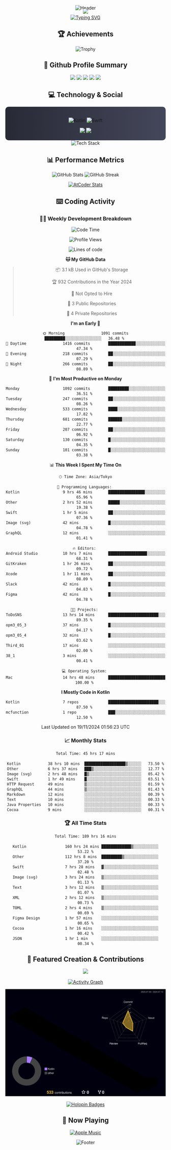 <div align="center">
  
![Header](https://capsule-render.vercel.app/api?type=waving&color=gradient&customColorList=12&height=300&section=header&text=Welcome%20to%20Batapii's%20Universe&fontSize=50&animation=fadeIn&fontAlignY=40&desc=Android%20Developer%20|%20Kotlin%20LOVE%20)

<div style="margin-top: -20px;">
  <img src="https://readme-typing-svg.herokuapp.com/?lines=Crafting+Android+Experiences;Building+Tomorrow's+Apps+Today;Always+Learning,+Always+Growing&font=Fira%20Code&center=true&width=440&height=45&color=f75c7e&vCenter=true&size=22&pause=1000">
</div>

<a href="https://git.io/typing-svg">
  <img src="https://readme-typing-svg.demolab.com?font=Fira+Code&weight=600&size=28&duration=4000&pause=1000&center=true&vCenter=true&width=800&lines=Hey+there!+I'm+Batapii+%F0%9F%91%8B;Android+Developer+from+Japan+%F0%9F%87%AF%F0%9F%87%B5" alt="Typing SVG" />
</a>

## 🏆 Achievements

![Trophy](https://github-profile-trophy.vercel.app/?username=batapii&theme=onestar&no-frame=true&no-bg=true&column=8&rank=SSS,SS,S,AAA,AA,A,B,C&margin-w=10&margin-h=10)

## 🎯 Github Profile Summary

<div align="center">
  <img src="http://github-profile-summary-cards.vercel.app/api/cards/profile-details?username=batapii&theme=radical" />
  <img src="http://github-profile-summary-cards.vercel.app/api/cards/repos-per-language?username=batapii&theme=radical" />
  <img src="http://github-profile-summary-cards.vercel.app/api/cards/most-commit-language?username=batapii&theme=radical" />
  <img src="http://github-profile-summary-cards.vercel.app/api/cards/stats?username=batapii&theme=radical" />
  <img src="http://github-profile-summary-cards.vercel.app/api/cards/productive-time?username=batapii&theme=radical" />
</div>

## 💻 Technology & Social

<div align="center" style="background: linear-gradient(to right, #282A36, #44475A); padding: 20px; border-radius: 10px;">

![Kotlin](https://img.shields.io/badge/Kotlin-98.3%25-0095D5?style=for-the-badge&logo=kotlin&logoColor=white&labelColor=282A36)
![Swift](https://img.shields.io/badge/Swift-1.7%25-FA7343?style=for-the-badge&logo=swift&logoColor=white&labelColor=282A36)

<div style="margin-top: 15px">
<a href="https://github.com/batapii"><img src="https://img.shields.io/github/followers/batapii?style=for-the-badge&logo=github&label=Follow&color=ff6e96&labelColor=282A36"/></a>
<a href="https://twitter.com/batapii3939"><img src="https://img.shields.io/twitter/follow/batapii?style=for-the-badge&logo=twitter&color=1DA1F2&labelColor=282A36&label=Follow"/></a>
</div>

</div>

<div align="center">
<img src="https://github-readme-tech-stack.vercel.app/api/cards?title=Tech+Stack&align=center&titleAlign=center&fontSize=20&lineHeight=10&lineCount=4&theme=github_dark&width=800&bg=%230D1117&badge=%23161B22&border=%2321262D&titleColor=%2358A6FF&line1=kotlin%2Ckotlin%2C0095D5%3Bandroid%2Candroid%2C00ff00%3Bjetpackcompose%2Cjetpack%2C4285F4%3B&line2=swift%2Cswift%2CFA7343%3Bfirebase%2Cfirebase%2CFFCA28%3Bgithub%2Cgithub%2C181717%3B&line3=typescript%2Ctypescript%2C3178C6%3Bgraphql%2Cgraphql%2CE10098%3Bsupabase%2Csupabase%2C3FCF8E%3B&line4=gradle%2Cgradle%2C02303A%3Bgitkraken%2Cgitkraken%2C179287%3Bpostman%2Cpostman%2CFF6C37%3B" alt="Tech Stack" />
</div>

## 📊 Performance Metrics

<div align="center">

![GitHub Stats](https://github-readme-stats.vercel.app/api?username=batapii&show_icons=true&theme=radical&hide_border=true&bg_color=0D1117)
![GitHub Streak](https://github-readme-streak-stats.herokuapp.com/?user=batapii&theme=radical&hide_border=true&background=0D1117)

[![AtCoder Stats](https://atcoder-readme-stats.vercel.app/stats/batapii3939?theme=dark&show_history=5&width=495)](https://github.com/iwbc-mzk/atcoder-readme-stats)

</div>

## ⌨️ Coding Activity

### 👨‍💻 Weekly Development Breakdown
<!--START_SECTION:waka-->
![Code Time](http://img.shields.io/badge/Code%20Time-305%20hrs%2033%20mins-blue)

![Profile Views](http://img.shields.io/badge/Profile%20Views-1-blue)

![Lines of code](https://img.shields.io/badge/From%20Hello%20World%20I%27ve%20Written-230.4%20thousand%20lines%20of%20code-blue)

**🐱 My GitHub Data** 

> 📦 3.1 kB Used in GitHub's Storage 
 > 
> 🏆 932 Contributions in the Year 2024
 > 
> 🚫 Not Opted to Hire
 > 
> 📜 3 Public Repositories 
 > 
> 🔑 4 Private Repositories 
 > 
**I'm an Early 🐤** 

```text
🌞 Morning                1091 commits        █████████░░░░░░░░░░░░░░░░   36.48 % 
🌆 Daytime                1416 commits        ████████████░░░░░░░░░░░░░   47.34 % 
🌃 Evening                218 commits         ██░░░░░░░░░░░░░░░░░░░░░░░   07.29 % 
🌙 Night                  266 commits         ██░░░░░░░░░░░░░░░░░░░░░░░   08.89 % 
```
📅 **I'm Most Productive on Monday** 

```text
Monday                   1092 commits        █████████░░░░░░░░░░░░░░░░   36.51 % 
Tuesday                  247 commits         ██░░░░░░░░░░░░░░░░░░░░░░░   08.26 % 
Wednesday                533 commits         ████░░░░░░░░░░░░░░░░░░░░░   17.82 % 
Thursday                 681 commits         ██████░░░░░░░░░░░░░░░░░░░   22.77 % 
Friday                   207 commits         ██░░░░░░░░░░░░░░░░░░░░░░░   06.92 % 
Saturday                 130 commits         █░░░░░░░░░░░░░░░░░░░░░░░░   04.35 % 
Sunday                   101 commits         █░░░░░░░░░░░░░░░░░░░░░░░░   03.38 % 
```


📊 **This Week I Spent My Time On** 

```text
🕑︎ Time Zone: Asia/Tokyo

💬 Programming Languages: 
Kotlin                   9 hrs 46 mins       ████████████████░░░░░░░░░   65.96 % 
Other                    2 hrs 52 mins       █████░░░░░░░░░░░░░░░░░░░░   19.38 % 
Swift                    1 hr 5 mins         ██░░░░░░░░░░░░░░░░░░░░░░░   07.36 % 
Image (svg)              42 mins             █░░░░░░░░░░░░░░░░░░░░░░░░   04.78 % 
GraphQL                  12 mins             ░░░░░░░░░░░░░░░░░░░░░░░░░   01.41 % 

🔥 Editors: 
Android Studio           10 hrs 7 mins       █████████████████░░░░░░░░   68.31 % 
GitKraken                1 hr 26 mins        ██░░░░░░░░░░░░░░░░░░░░░░░   09.72 % 
Xcode                    1 hr 11 mins        ██░░░░░░░░░░░░░░░░░░░░░░░   08.09 % 
Slack                    42 mins             █░░░░░░░░░░░░░░░░░░░░░░░░   04.83 % 
Figma                    42 mins             █░░░░░░░░░░░░░░░░░░░░░░░░   04.78 % 

🐱‍💻 Projects: 
ToDoSNS                  13 hrs 14 mins      ██████████████████████░░░   89.35 % 
opm3_05_3                37 mins             █░░░░░░░░░░░░░░░░░░░░░░░░   04.17 % 
opm3_05_4                32 mins             █░░░░░░░░░░░░░░░░░░░░░░░░   03.62 % 
Third_01                 17 mins             ░░░░░░░░░░░░░░░░░░░░░░░░░   02.00 % 
38_1                     3 mins              ░░░░░░░░░░░░░░░░░░░░░░░░░   00.41 % 

💻 Operating System: 
Mac                      14 hrs 48 mins      █████████████████████████   100.00 % 
```

**I Mostly Code in Kotlin** 

```text
Kotlin                   7 repos             ██████████████████████░░░   87.50 % 
mcfunction               1 repo              ███░░░░░░░░░░░░░░░░░░░░░░   12.50 % 
```




 Last Updated on 19/11/2024 01:56:23 UTC
<!--END_SECTION:waka-->

### 📈 Monthly Stats
<!--START_SECTION:wakamonth-->

```text
Total Time: 45 hrs 17 mins

Kotlin            38 hrs 10 mins  ██████████████████▒░░░░░░   73.50 %
Other             6 hrs 37 mins   ███▒░░░░░░░░░░░░░░░░░░░░░   12.77 %
Image (svg)       2 hrs 48 mins   █▒░░░░░░░░░░░░░░░░░░░░░░░   05.42 %
Swift             1 hr 49 mins    █░░░░░░░░░░░░░░░░░░░░░░░░   03.51 %
HTTP Request      49 mins         ▒░░░░░░░░░░░░░░░░░░░░░░░░   01.59 %
GraphQL           44 mins         ▒░░░░░░░░░░░░░░░░░░░░░░░░   01.43 %
Markdown          12 mins         ░░░░░░░░░░░░░░░░░░░░░░░░░   00.39 %
Text              10 mins         ░░░░░░░░░░░░░░░░░░░░░░░░░   00.33 %
Java Properties   10 mins         ░░░░░░░░░░░░░░░░░░░░░░░░░   00.33 %
Cocoa             9 mins          ░░░░░░░░░░░░░░░░░░░░░░░░░   00.31 %
```

<!--END_SECTION:wakamonth-->

### 🏆 All Time Stats
<!--START_SECTION:wakaalltime-->

```text
Total Time: 189 hrs 16 mins

Kotlin                 160 hrs 24 mins █████████████▒░░░░░░░░░░░   53.22 %
Other                  112 hrs 8 mins  █████████▒░░░░░░░░░░░░░░░   37.20 %
Swift                  7 hrs 28 mins   ▓░░░░░░░░░░░░░░░░░░░░░░░░   02.48 %
Image (svg)            3 hrs 24 mins   ▒░░░░░░░░░░░░░░░░░░░░░░░░   01.13 %
Text                   3 hrs 12 mins   ▒░░░░░░░░░░░░░░░░░░░░░░░░   01.07 %
XML                    2 hrs 12 mins   ▒░░░░░░░░░░░░░░░░░░░░░░░░   00.73 %
TOML                   2 hrs 4 mins    ▒░░░░░░░░░░░░░░░░░░░░░░░░   00.69 %
Figma Design           1 hr 57 mins    ░░░░░░░░░░░░░░░░░░░░░░░░░   00.65 %
Cocoa                  1 hr 16 mins    ░░░░░░░░░░░░░░░░░░░░░░░░░   00.42 %
JSON                   1 hr 1 min      ░░░░░░░░░░░░░░░░░░░░░░░░░   00.34 %
```

<!--END_SECTION:wakaalltime-->

## 🌟 Featured Creation & Contributions

<div align="center">
  <a href="https://github.com/batapii/ToDoSNS">
    <img src="https://github-readme-stats.vercel.app/api/pin/?username=batapii&repo=ToDoSNS&theme=radical&hide_border=true&bg_color=0D1117" />
  </a>

[![Activity Graph](https://github-readme-activity-graph.vercel.app/graph?username=batapii&custom_title=Contribution%20Graph&hide_border=true&theme=radical&bg_color=0D1117)](https://github.com/ashutosh00710/github-readme-activity-graph)

![3D Contrib](./profile-3d-contrib/profile-night-rainbow.svg)

[![Holopin Badges](https://holopin.me/batapii)](https://holopin.io/@batapii)

</div>

## 🎵 Now Playing

<div align="center">
  
[![Apple Music](https://music-profile.rayriffy.com/theme/dark.svg?uid=001005.6598667d2ffd4a10a4f429edd0ba24c4.1156)](https://github.com/rayriffy/apple-music-github-profile)

</div>

![Footer](https://capsule-render.vercel.app/api?type=waving&color=gradient&customColorList=12&height=100&section=footer)

</div>
